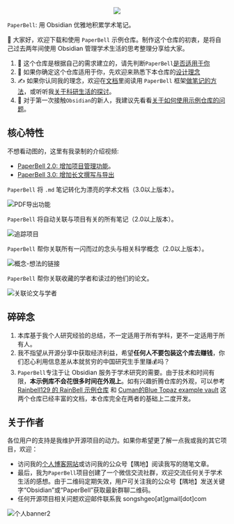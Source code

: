<div align="center"><img src="https://firebasestorage.googleapis.com/v0/b/swimmio.appspot.com/o/repositories%2FZ2l0aHViJTNBJTNBUGFwZXJCZWxsJTNBJTNBU29uZ3NoR2Vv%2Fec47d268-80c8-4df5-bf62-1c37a2f43a3b.gif?alt=media&token=bb7fe1a8-5a44-4364-9032-fe20a563bad4" style="width:'100%'"/></div>

`PaperBell`: 用 Obsidian 优雅地积累学术笔记。

👋 大家好，欢迎下载和使用 `PaperBell` 示例仓库。制作这个仓库的初衷，是将自己过去两年间使用 Obsidian 管理学术生活的思考整理分享给大家。

1. 🤔️ 这个仓库是根据自己的需求建立的，请先判断`PaperBell`[是否适用于你](https://paperbell.songshgeo.com/Outputs/%E9%A1%B9%E7%9B%AE%E8%AF%B4%E6%98%8E/%E6%98%AF%E5%90%A6%E9%80%82%E7%94%A8%E4%BA%8E%E4%BD%A0)
2. 🙋 如果你确定这个仓库适用于你，先欢迎来熟悉下本仓库的[设计理念](https://paperbell.songshgeo.com/Outputs/%E9%A1%B9%E7%9B%AE%E8%AF%B4%E6%98%8E/%E8%AE%BE%E8%AE%A1%E7%90%86%E5%BF%B5)
3. ✍️ 如果你认同我的理念，欢迎在[文档](https://paperbell.songshgeo.com/)里阅读用 `PaperBell` 框架[做笔记的方法](https://paperbell.songshgeo.com/Outputs/%E4%BD%BF%E7%94%A8%E6%96%B9%E6%B3%95/%E4%BD%BF%E7%94%A8PaperBell%E6%95%B4%E7%90%86%E8%BE%93%E5%87%BA%E7%AC%94%E8%AE%B0)，或听听我[关于科研生活的探讨](https://paperbell.songshgeo.com/Outputs/%E9%A1%B9%E7%9B%AE%E8%AF%B4%E6%98%8E/%E5%85%B3%E4%BA%8E%E7%A7%91%E7%A0%94%E7%94%9F%E6%B4%BB%E7%9A%84%E6%8E%A2%E8%AE%A8)。
4. 🐣 对于第一次接触`Obsidian`的新人，我建议先看看[关于如何使用示例仓库的问题](https://paperbell.songshgeo.com/Outputs/%E7%94%A8%E6%88%B7%E7%AD%94%E7%96%91/%E5%85%B3%E4%BA%8E%E5%A6%82%E4%BD%95%E4%BD%BF%E7%94%A8%E7%A4%BA%E4%BE%8B%E4%BB%93%E5%BA%93%E7%9A%84%E9%97%AE%E9%A2%98)。

## 核心特性

不想看动图的，这里有我录制的介绍视频:

- [PaperBell 2.0: 增加项目管理功能](https://www.bilibili.com/video/BV15J4m1N7X8/?share_source=copy_web&vd_source=5402be8f77e5ca4d4b74ed198fbdad57)。
- [PaperBell 3.0: 增加长文撰写与导出](https://www.bilibili.com/video/BV126WheJEDm/?share_source=copy_web&vd_source=5402be8f77e5ca4d4b74ed198fbdad57)

`PaperBell` 将 `.md` 笔记转化为漂亮的学术文档（3.0以上版本）。

![PDF导出功能](https://songshgeo-picgo-1302043007.cos.ap-beijing.myqcloud.com/uPic/CleanShot%202024-08-21%20at%2012.18.44@2x.png)

`PaperBell` 将自动关联与项目有关的所有笔记（2.0以上版本）。

![追踪项目](https://songshgeo-picgo-1302043007.cos.ap-beijing.myqcloud.com/uPic/%E8%BF%BD%E8%B8%AA%E9%A1%B9%E7%9B%AE.gif)

`PaperBell` 帮你关联所有一闪而过的念头与相关科学概念（2.0以上版本）。

![概念-想法的链接](https://songshgeo-picgo-1302043007.cos.ap-beijing.myqcloud.com/uPic/%E6%A6%82%E5%BF%B5-%E6%83%B3%E6%B3%95%E7%9A%84%E9%93%BE%E6%8E%A5.gif)

`PaperBell` 帮你关联收藏的学者和读过的他们的论文。

![关联论文与学者](https://songshgeo-picgo-1302043007.cos.ap-beijing.myqcloud.com/uPic/%E5%85%B3%E8%81%94%E8%AE%BA%E6%96%87%E4%B8%8E%E5%AD%A6%E8%80%85.gif)

## 碎碎念

1. 本库基于我个人研究经验的总结，不一定适用于所有学科，更不一定适用于所有人。
2. 我不指望从开源分享中获取经济利益，希望**任何人不要包装这个库去赚钱**，你们忍心利用信息差从本就贫穷的中国研究生手里赚💰吗？
3. `PaperBell`专注于让 Obsidian 服务于学术研究的需要。由于技术和时间有限，**本示例库不会花很多时间在外观上**。如有兴趣折腾仓库的外观，可以参考 [Rainbell129 的 RainBell 示例仓库](https://github.com/Rainbell129/Obsidian-Homepage) 和 [Cuman的Blue Topaz example vault](https://github.com/cumany/Blue-topaz-examples) 这两个仓库已经丰富的文档，本仓库完全在两者的基础上二度开发。

## 关于作者

各位用户的支持是我维护开源项目的动力。如果你希望更了解一点我或我的其它项目，欢迎：

- 访问我的[个人博客网站](https://www.songshgeo.com/)或访问我的公众号【隅地】阅读我写的随笔文章。
- 最后，我为`PaperBell`项目创建了一个微信交流社群，欢迎交流任何关于学术生活的感想。由于二维码定期失效，用户可关注我的公众号【隅地】发送关键字“Obsidian”或“PaperBell”获取最新群聊二维码。
- 任何开源项目相关问题欢迎邮件联系我 songshgeo[at]gmail[dot]com

![个人banner2](https://songshgeo-picgo-1302043007.cos.ap-beijing.myqcloud.com/uPic/myprofile.png)
